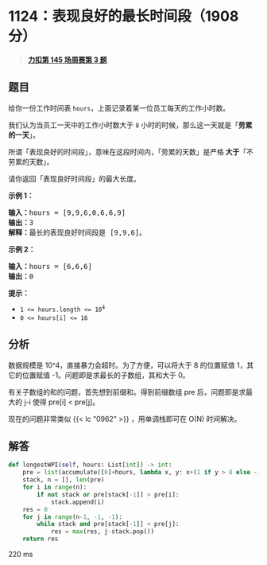 # 1124：表现良好的最长时间段（1908 分）


> <u>**[力扣第 145 场周赛第 3 题](https://leetcode.cn/problems/longest-well-performing-interval/)**</u>

## 题目

<p>给你一份工作时间表 <code>hours</code>，上面记录着某一位员工每天的工作小时数。</p>

<p>我们认为当员工一天中的工作小时数大于 <code>8</code> 小时的时候，那么这一天就是「<strong>劳累的一天</strong>」。</p>

<p>所谓「表现良好的时间段」，意味在这段时间内，「劳累的天数」是严格<strong> 大于</strong>「不劳累的天数」。</p>

<p>请你返回「表现良好时间段」的最大长度。</p>



<p><strong>示例 1：</strong></p>

<pre>
<strong>输入：</strong>hours = [9,9,6,0,6,6,9]
<strong>输出：</strong>3
<strong>解释：</strong>最长的表现良好时间段是 [9,9,6]。</pre>

<p><strong>示例 2：</strong></p>

<pre>
<strong>输入：</strong>hours = [6,6,6]
<strong>输出：</strong>0
</pre>



<p><strong>提示：</strong></p>

<ul>
<li><code>1 &lt;= hours.length &lt;= 10<sup>4</sup></code></li>
<li><code>0 &lt;= hours[i] &lt;= 16</code></li>
</ul>




## 分析

数据规模是 10^4，直接暴力会超时。为了方便，可以将大于 8 的位置赋值 1，其它的位置赋值 -1。问题即是求最长的子数组，其和大于 0。

有关子数组的和的问题，首先想到前缀和。得到前缀数组 pre 后，问题即是求最大的 j-i 使得 pre[i] < pre[j]。

现在的问题非常类似 {{< lc "0962" >}} ，用单调栈即可在 O(N) 时间解决。


## 解答

```python
def longestWPI(self, hours: List[int]) -> int:
	pre = list(accumulate([0]+hours, lambda x, y: x+(1 if y > 8 else -1)))
	stack, n = [], len(pre)
	for i in range(n):
		if not stack or pre[stack[-1]] > pre[i]:
			stack.append(i)
	res = 0
	for j in range(n-1, -1, -1):
		while stack and pre[stack[-1]] < pre[j]:
			res = max(res, j-stack.pop())
	return res
```

220 ms

